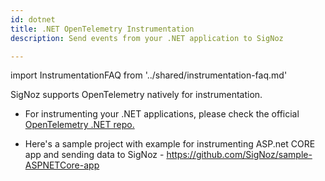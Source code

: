 ```yaml
---
id: dotnet
title: .NET OpenTelemetry Instrumentation
description: Send events from your .NET application to SigNoz

---
```


import InstrumentationFAQ from '../shared/instrumentation-faq.md'


SigNoz supports OpenTelemetry natively for instrumentation.

- For instrumenting your .NET applications, please check the official [OpenTelemetry .NET repo.](https://github.com/open-telemetry/opentelemetry-dotnet)

- Here's a sample project with example for instrumenting ASP.net CORE app and sending data to SigNoz - https://github.com/SigNoz/sample-ASPNETCore-app

<p>&nbsp;</p>

<!-- <p align="center">

[![Book meeting](/img/docs/ZoomCTA1.png)](https://calendly.com/pranay-signoz/instrumentation-office-hrs)

</p> -->

<InstrumentationFAQ />